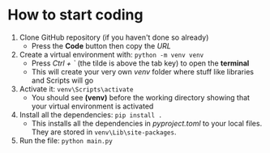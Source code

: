 
# How to start coding
1. Clone GitHub repository (if you haven't done so already)
    - Press the **Code** button then copy the _URL_
2. Create a virtual environment with: `python -m venv venv`
    - Press _Ctrl + \`_ (the tilde is above the tab key) to open the **terminal**
    - This will create your very own _venv_ folder where stuff like libraries and Scripts will go
3. Activate it: `venv\Scripts\activate`
    - You should see **(venv)** before the working directory showing that your virtual environment is activated
4. Install all the dependencies: `pip install .`
    - This installs all the dependencies in _pyproject.toml_ to your local files. They are stored in `venv\Lib\site-packages`.
5. Run the file: `python main.py`